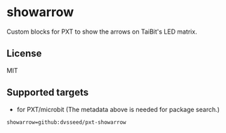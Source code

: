 # showarrow

Custom blocks for PXT to show the arrows on TaiBit's LED matrix.

## License

MIT

## Supported targets

* for PXT/microbit
(The metadata above is needed for package search.)

```package
showarrow=github:dvsseed/pxt-showarrow
```
